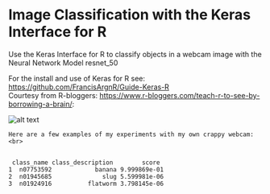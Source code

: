 # Image Classification with the Keras Interface for R

Use the Keras Interface for R to classify objects in a webcam image with the Neural Network Model resnet_50 <br>

For the install and use of Keras for R see:  https://github.com/FrancisArgnR/Guide-Keras-R <br>
Courtesy from R-bloggers: https://www.r-bloggers.com/teach-r-to-see-by-borrowing-a-brain/:
    
    
    
   ![alt text](https://i1.wp.com/blog.ephorie.de/wp-content/uploads/2019/06/WIN_20180624_20_08_13_Pro-300x225.jpg?resize=300%2C225)

    Here are a few examples of my experiments with my own crappy webcam: <br>


     class_name class_description        score
    1  n07753592            banana 9.999869e-01
    2  n01945685              slug 5.599981e-06
    3  n01924916          flatworm 3.798145e-06